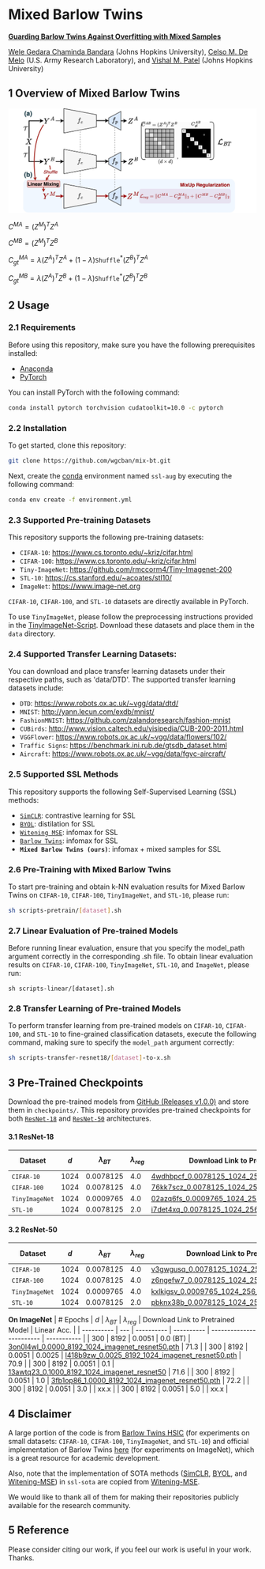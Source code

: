 # Mixed Barlow Twins
[**Guarding Barlow Twins Against Overfitting with Mixed Samples**](https://arxiv.org/pdf/)<br>

[Wele Gedara Chaminda Bandara](https://www.wgcban.com) (Johns Hopkins University), [Celso M. De Melo](https://celsodemelo.net) (U.S. Army Research Laboratory), and [Vishal M. Patel](https://engineering.jhu.edu/vpatel36/) (Johns Hopkins University) <br>

## 1 Overview of Mixed Barlow Twins
![mask-vis-1](mix-bt.jpg)

$C^{MA} = (Z^M)^TZ^A$

$C^{MB} = (Z^M)^TZ^B$

$C^{MA}_{gt} = \lambda (Z^A)^TZ^A + (1-\lambda)\mathtt{Shuffle}^*(Z^B)^TZ^A$

$C^{MB}_{gt} = \lambda (Z^A)^TZ^B + (1-\lambda)\mathtt{Shuffle}^*(Z^B)^TZ^B$

## 2 Usage
### 2.1 Requirements

Before using this repository, make sure you have the following prerequisites installed:

- [Anaconda](https://www.anaconda.com/download/)
- [PyTorch](https://pytorch.org)

You can install PyTorch with the following command:
```bash
conda install pytorch torchvision cudatoolkit=10.0 -c pytorch
```

### 2.2 Installation

To get started, clone this repository:
```bash
git clone https://github.com/wgcban/mix-bt.git
```

Next, create the [conda](https://docs.conda.io/projects/conda/en/stable/) environment named `ssl-aug` by executing the following command:
```bash
conda env create -f environment.yml
```

### 2.3 Supported Pre-training Datasets

This repository supports the following pre-training datasets:
- `CIFAR-10`: https://www.cs.toronto.edu/~kriz/cifar.html
- `CIFAR-100`: https://www.cs.toronto.edu/~kriz/cifar.html
- `Tiny-ImageNet`: https://github.com/rmccorm4/Tiny-Imagenet-200
- `STL-10`: https://cs.stanford.edu/~acoates/stl10/
- `ImageNet`: https://www.image-net.org

`CIFAR-10`, `CIFAR-100`, and `STL-10` datasets are directly available in PyTorch. 

To use `TinyImageNet`, please follow the preprocessing instructions provided in the [TinyImageNet-Script](https://gist.github.com/moskomule/2e6a9a463f50447beca4e64ab4699ac4). Download these datasets and place them in the `data` directory.

### 2.4 Supported Transfer Learning Datasets:
You can download and place transfer learning datasets under their respective paths, such as 'data/DTD'. The supported transfer learning datasets include:
- `DTD`: https://www.robots.ox.ac.uk/~vgg/data/dtd/ 
- `MNIST`: http://yann.lecun.com/exdb/mnist/
- `FashionMNIST`: https://github.com/zalandoresearch/fashion-mnist
- `CUBirds`: http://www.vision.caltech.edu/visipedia/CUB-200-2011.html
- `VGGFlower`: https://www.robots.ox.ac.uk/~vgg/data/flowers/102/
- `Traffic Signs`: https://benchmark.ini.rub.de/gtsdb_dataset.html
- `Aircraft`: https://www.robots.ox.ac.uk/~vgg/data/fgvc-aircraft/

### 2.5 Supported SSL Methods

This repository supports the following Self-Supervised Learning (SSL) methods:

- [`SimCLR`](https://arxiv.org/abs/2002.05709): contrastive learning for SSL 
- [`BYOL`](https://arxiv.org/abs/2006.07733): distilation for SSL
- [`Witening MSE`](http://proceedings.mlr.press/v139/ermolov21a/ermolov21a.pdf): infomax for SSL
- [`Barlow Twins`](https://arxiv.org/abs/2103.03230): infomax for SSL
- **`Mixed Barlow Twins (ours)`**: infomax + mixed samples for SSL

### 2.6 Pre-Training with Mixed Barlow Twins
To start pre-training and obtain k-NN evaluation results for Mixed Barlow Twins on `CIFAR-10`, `CIFAR-100`, `TinyImageNet`, and `STL-10`, please run:
```bash
sh scripts-pretrain/[dataset].sh
```

### 2.7 Linear Evaluation of Pre-trained Models
Before running linear evaluation, ensure that you specify the model_path argument correctly in the corresponding .sh file. To obtain linear evaluation results on `CIFAR-10`, `CIFAR-100`, `TinyImageNet`, `STL-10`, and `ImageNet`, please run:
```
sh scripts-linear/[dataset].sh
```

### 2.8 Transfer Learning of Pre-trained Models
To perform transfer learning from pre-trained models on `CIFAR-10`, `CIFAR-100`, and `STL-10` to fine-grained classification datasets, execute the following command, making sure to specify the `model_path` argument correctly:
```bash
sh scripts-transfer-resnet18/[dataset]-to-x.sh
```

## 3 Pre-Trained Checkpoints
Download the pre-trained models from [GitHub (Releases v1.0.0)](https://github.com/wgcban/mix-bt/releases/tag/v1.0.0) and store them in `checkpoints/`. This repository provides pre-trained checkpoints for both [`ResNet-18`](https://arxiv.org/abs/1512.03385) and [`ResNet-50`](https://arxiv.org/abs/1512.03385) architectures.

#### 3.1 ResNet-18
| Dataset        |  $d$   | $\lambda_{BT}$ | $\lambda_{reg}$ | Download Link to Pretrained Model | KNN Acc. | Linear Acc. |
| ----------     | ---  | ---------- | ---------- | ------------------------ | -------- | ----------- |
| `CIFAR-10`       | 1024 | 0.0078125  | 4.0        | [4wdhbpcf_0.0078125_1024_256_cifar10_model.pth](https://github.com/wgcban/mix-bt/releases/download/v1.0.0/4wdhbpcf_0.0078125_1024_256_cifar10_model.pth)     | 90.52    | 92.58        |
| `CIFAR-100`     | 1024 | 0.0078125  | 4.0        | [76kk7scz_0.0078125_1024_256_cifar100_model.pth](https://github.com/wgcban/mix-bt/releases/download/v1.0.0/76kk7scz_0.0078125_1024_256_cifar100_model.pth)     | 61.25     | 69.31        |
| `TinyImageNet`   | 1024 | 0.0009765  | 4.0        | [02azq6fs_0.0009765_1024_256_tiny_imagenet_model.pth](https://github.com/wgcban/mix-bt/releases/download/v1.0.0/02azq6fs_0.0009765_1024_256_tiny_imagenet_model.pth)     | 38.11    | 51.67        |
| `STL-10`        | 1024 | 0.0078125  | 2.0        | [i7det4xq_0.0078125_1024_256_stl10_model.pth](https://github.com/wgcban/mix-bt/releases/download/v1.0.0/i7det4xq_0.0078125_1024_256_stl10_model.pth)     | 88.94     | 91.02        |

#### 3.2 ResNet-50
| Dataset        |  $d$   | $\lambda_{BT}$ | $\lambda_{reg}$ | Download Link to Pretrained Model | KNN Acc. | Linear Acc. |
| ----------     | ---  | ---------- | ---------- | ------------------------ | -------- | ----------- |
| `CIFAR-10`       | 1024 | 0.0078125  | 4.0        | [v3gwgusq_0.0078125_1024_256_cifar10_model.pth](https://github.com/wgcban/mix-bt/releases/download/v1.0.0/v3gwgusq_0.0078125_1024_256_cifar10_model.pth)     | 91.39     | 93.89        |
| `CIFAR-100`      | 1024 | 0.0078125  | 4.0        | [z6ngefw7_0.0078125_1024_256_cifar100_model.pth](https://github.com/wgcban/mix-bt/releases/download/v1.0.0/z6ngefw7_0.0078125_1024_256_cifar100_model.pth)     | 64.32     | 72.51        |
| `TinyImageNet`   | 1024 | 0.0009765  | 4.0        | [kxlkigsv_0.0009765_1024_256_tiny_imagenet_model.pth](https://github.com/wgcban/mix-bt/releases/download/v1.0.0/kxlkigsv_0.0009765_1024_256_tiny_imagenet_model.pth)     | 42.21     | 51.84        |
| `STL-10`        | 1024 | 0.0078125  | 2.0        | [pbknx38b_0.0078125_1024_256_stl10_model.pth](https://github.com/wgcban/mix-bt/releases/download/v1.0.0/pbknx38b_0.0078125_1024_256_stl10_model.pth)     | 87.79     | 91.70        |

**On ImageNet**
| # Epochs        |  $d$   | $\lambda_{BT}$ | $\lambda_{reg}$ | Download Link to Pretrained Model | Linear Acc. |
| ----------     | ---  | ---------- | ---------- | ------------------------ | ----------- |
| 300             | 8192 | 0.0051  | 0.0 (BT)        | [3on0l4wl_0.0000_8192_1024_imagenet_resnet50.pth](https://github.com/wgcban/mix-bt/releases/download/v1.0.0/3on0l4wl_0.0000_8192_1024_imagenet_resnet50.pth)   | 71.3        |
| 300             | 8192 | 0.0051  | 0.0025       | [l418b9zw_0.0025_8192_1024_imagenet_resnet50.pth](https://github.com/wgcban/mix-bt/releases/download/v1.0.0/l418b9zw_0.0025_8192_1024_imagenet_resnet50.pth)     |  70.9        |
| 300             | 8192 | 0.0051  | 0.1        | [13awtq23_0.1000_8192_1024_imagenet_resnet50](https://github.com/wgcban/mix-bt/releases/download/v1.0.0/13awtq23_0.1000_8192_1024_imagenet_resnet50.pth)   | 71.6        |
| 300             | 8192 | 0.0051  | 1.0        | [3fb1op86_1.0000_8192_1024_imagenet_resnet50.pth](https://github.com/wgcban/mix-bt/releases/download/v1.0.0/3fb1op86_1.0000_8192_1024_imagenet_resnet50.pth)     | 72.2        |
| 300             | 8192 | 0.0051  | 3.0        | []()     | xx.x        |
| 300             | 8192 | 0.0051  | 5.0        | []()     | xx.x        |

## 4 Disclaimer
A large portion of the code is from [Barlow Twins HSIC](https://github.com/yaohungt/Barlow-Twins-HSIC) (for experiments on small datasets: `CIFAR-10`, `CIFAR-100`, `TinyImageNet`, and `STL-10`) and official implementation of Barlow Twins [here](https://github.com/facebookresearch/barlowtwins) (for experiments on ImageNet), which is a great resource for academic development.

Also, note that the implementation of SOTA methods ([SimCLR](https://arxiv.org/abs/2002.05709), [BYOL](https://arxiv.org/abs/2006.07733), and [Witening-MSE](https://arxiv.org/abs/2007.06346)) in `ssl-sota` are copied from [Witening-MSE](https://github.com/htdt/self-supervised).

We would like to thank all of them for making their repositories publicly available for the research community.

## 5 Reference
Please consider citing our work, if you feel our work is useful in your work. Thanks.
```
```
